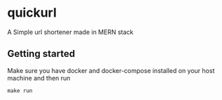 # quickurl

A Simple url shortener made in MERN stack

## Getting started

Make sure you have docker and docker-compose installed on your host machine and then run

```
make run
```